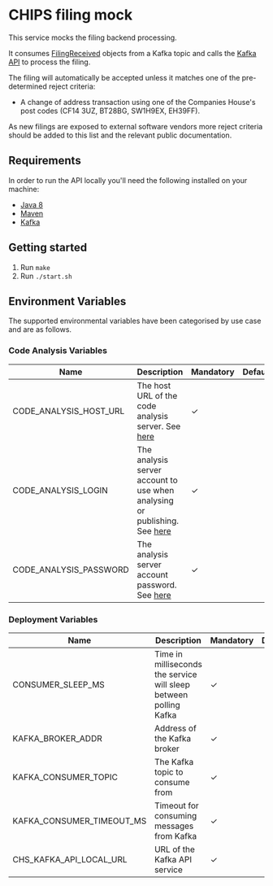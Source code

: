 CHIPS filing mock
==========
This service mocks the filing backend processing. 

It consumes [FilingReceived](https://github.com/companieshouse/chs-kafka-schemas/blob/master/schemas/filing-received.avsc) objects from a Kafka topic and calls the [Kafka API](https://github.com/companieshouse/chs-kafka-api) to process the filing.

The filing will automatically be accepted unless it matches one of the pre-determined reject criteria:
- A change of address transaction using one of the Companies House's post codes (CF14 3UZ, BT28BG, SW1H9EX, EH39FF).

As new filings are exposed to external software vendors more reject criteria should be added to this list and the relevant public documentation. 

Requirements
------------
In order to run the API locally you'll need the following installed on your machine:

- [Java 8](http://www.oracle.com/technetwork/java/javase/downloads/jdk8-downloads-2133151.html)
- [Maven](https://maven.apache.org/download.cgi)
- [Kafka](https://kafka.apache.org)


Getting started
---------------
1. Run `make`
2. Run `./start.sh`

## Environment Variables
The supported environmental variables have been categorised by use case and are as follows.

### Code Analysis Variables
| Name                   | Description                                                                                                                               | Mandatory | Default | Example          |
|------------------------|-------------------------------------------------------------------------------------------------------------------------------------------|-----------|---------|------------------|
| CODE_ANALYSIS_HOST_URL | The host URL of the code analysis server. See [here](https://docs.sonarqube.org/display/SONAR/Analysis+Parameters)                        | ✓         |         | http://HOST:PORT |
| CODE_ANALYSIS_LOGIN    | The analysis server account to use when analysing or publishing. See [here](https://docs.sonarqube.org/display/SONAR/Analysis+Parameters) | ✓         |         | login            |
| CODE_ANALYSIS_PASSWORD | The analysis server account password. See [here](https://docs.sonarqube.org/display/SONAR/Analysis+Parameters)                            | ✓         |         | password         |

### Deployment Variables
| Name                      | Description                                                       | Mandatory | Default               | Example |
|---------------------------|-------------------------------------------------------------------|-----------|-----------------------|---------|
| CONSUMER_SLEEP_MS         | Time in milliseconds the service will sleep between polling Kafka | ✓         || 10000                 |     |
| KAFKA_BROKER_ADDR         | Address of the Kafka broker                                       | ✓         || localhost:9092        |     |
| KAFKA_CONSUMER_TOPIC      | The Kafka topic to consume from                                   | ✓         || filing-received       |     |
| KAFKA_CONSUMER_TIMEOUT_MS | Timeout for consuming messages from Kafka                         | ✓         || 100                   |     |
| CHS_KAFKA_API_LOCAL_URL   | URL of the Kafka API service                                      | ✓         || http://localhost:9000 |     |
